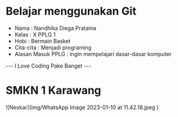 # Belajar menggunakan Git

- Nama              : Nandhika Diega Pratama
- Kelas             : X PPLG 1
- Hobi              : Bermain Basket 
- Cita-cita         : Menjadi programing 
- Alasan Masuk PPLG : ingin mempelajari dasar-dasar komputer

--- I Love Coding Pake Banget ---

# SMKN 1 Karawang
![Neskar](img/WhatsApp Image 2023-01-10 at 11.42.18.jpeg )